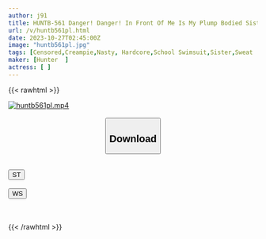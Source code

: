 ```yaml
---
author: j91
title: HUNTB-561 Danger! Danger! In Front Of Me Is My Plump Bodied Sister-in-law Who Is Having Trouble Taking Off Her Competitive Swimsuit! When I Try To Take It Off, My Breasts And Butt Stick Out! Erection And Reason
url: /v/huntb561pl.html
date: 2023-10-27T02:45:00Z
image: "huntb561pl.jpg"
tags: [Censored,Creampie,Nasty, Hardcore,School Swimsuit,Sister,Sweat	 ]
maker: [Hunter  ]
actress: [ ]
---
```



{{< rawhtml >}}

<div class="video" data-videoid="QK8YAJZM02h07zJ">
    <a href="javascript:;">
        <img src="https://my.j91.asia/v/huntb561pl.jpg" width="WIDTH" height="HEIGHT" alt="huntb561pl.mp4" loading="lazy">
    </a>
</div>

<script type="text/javascript" src="https://j91.asia/asset/on-demand-st.js"></script>

<br>
  <link rel="stylesheet" href="https://j91.asia/asset/bs5.css">
  
  <center>
  <button class="btn btn-primary" type="button" data-bs-toggle="collapse" data-bs-target=".multi-collapse" aria-expanded="false" aria-controls="multiCollapseExample1 multiCollapseExample2"><h2>Download</h2></button></center>
</p>
<div class="row">
  <div class="col">
    <div class="collapse multi-collapse" id="multiCollapseExample1">
      <div class="card card-body">
	      	      <br>
<div class="buttons">  
<a href="https://streamtape.to/v/QK8YAJZM02h07zJ"><button class="btn-hover color-3"><i class="fa fa-download"></i> ST</button></a></div>
    </div>
  </div>
</div>
  <div class="col">
    <div class="collapse multi-collapse" id="multiCollapseExample2">
      <div class="card card-body">
	      <br>
<div class="buttons">
    <a href="https://wolfstream.tv/3djq4op88qp8"><button class="btn-hover color-9"><i class="fa fa-download"></i> WS</button></a></div>
<br><br>
      </div>
    </div>
  </div>
</div>

{{< /rawhtml >}}